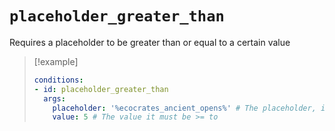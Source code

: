 # `placeholder_greater_than`

Requires a placeholder to be greater than or equal to a certain value

> [!example]
> ```yaml
> conditions:
> - id: placeholder_greater_than
>   args:
>     placeholder: '%ecocrates_ancient_opens%' # The placeholder, including %
>     value: 5 # The value it must be >= to
> ```
